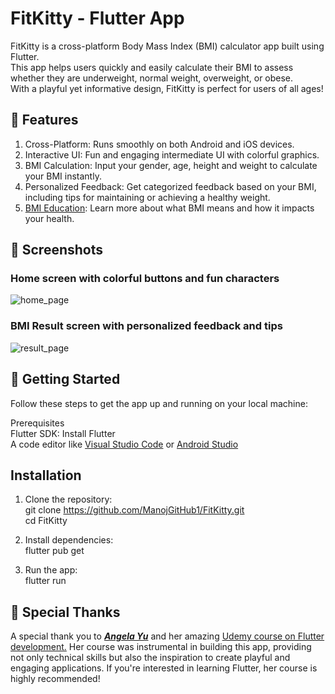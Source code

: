 # FitKitty - Flutter App

FitKitty is a cross-platform Body Mass Index (BMI) calculator app built using Flutter.<br>
This app helps users quickly and easily calculate their BMI to assess whether they are underweight, normal weight, overweight, or obese.<br> 
With a playful yet informative design, FitKitty is perfect for users of all ages!

## 🌟 Features
1. Cross-Platform: Runs smoothly on both Android and iOS devices. <br>
2. Interactive UI: Fun and engaging intermediate UI with colorful graphics. <br>
3. BMI Calculation: Input your gender, age, height and weight to calculate your BMI instantly. <br>
4. Personalized Feedback: Get categorized feedback based on your BMI, including tips for maintaining or achieving a healthy weight. <br>
5. <a href="https://en.wikipedia.org/wiki/Body_mass_index">BMI Education</a>: Learn more about what BMI means and how it impacts your health. <br>


## 🎨 Screenshots

### Home screen with colorful buttons and fun characters

![home_page](https://github.com/user-attachments/assets/cc8c767b-3f88-4275-8c08-c08cc6047fb0)


### BMI Result screen with personalized feedback and tips

![result_page](https://github.com/user-attachments/assets/b5401bd5-61ff-4527-9ed0-560160d93705)



## 🚀 Getting Started
Follow these steps to get the app up and running on your local machine:

Prerequisites <br>
Flutter SDK: Install Flutter <br>
A code editor like <a href="https://code.visualstudio.com/">Visual Studio Code</a> or <a href="https://developer.android.com/studio">Android Studio</a>


## Installation
1. Clone the repository:<br>
git clone https://github.com/ManojGitHub1/FitKitty.git <br>
cd FitKitty

2. Install dependencies: <br>
flutter pub get

3. Run the app: <br>
flutter run

## 🙏 Special Thanks
A special thank you to <strong><em><a href="https://medium.com/@angelayu_30766">Angela Yu</a></em></strong> and her amazing <a href="https://www.udemy.com/course/flutter-bootcamp-with-dart/?couponCode=NVDIN35">Udemy course on Flutter development.</a> 
Her course was instrumental in building this app, providing not only technical skills but also the inspiration to create playful and engaging applications.
If you're interested in learning Flutter, her course is highly recommended!
